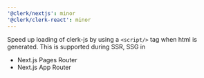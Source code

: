 ```yaml
---
'@clerk/nextjs': minor
'@clerk/clerk-react': minor
---
```


Speed up loading of clerk-js by using a `<script/>` tag when html is generated.
This is supported during SSR, SSG in
- Next.js Pages Router
- Next.js App Router
